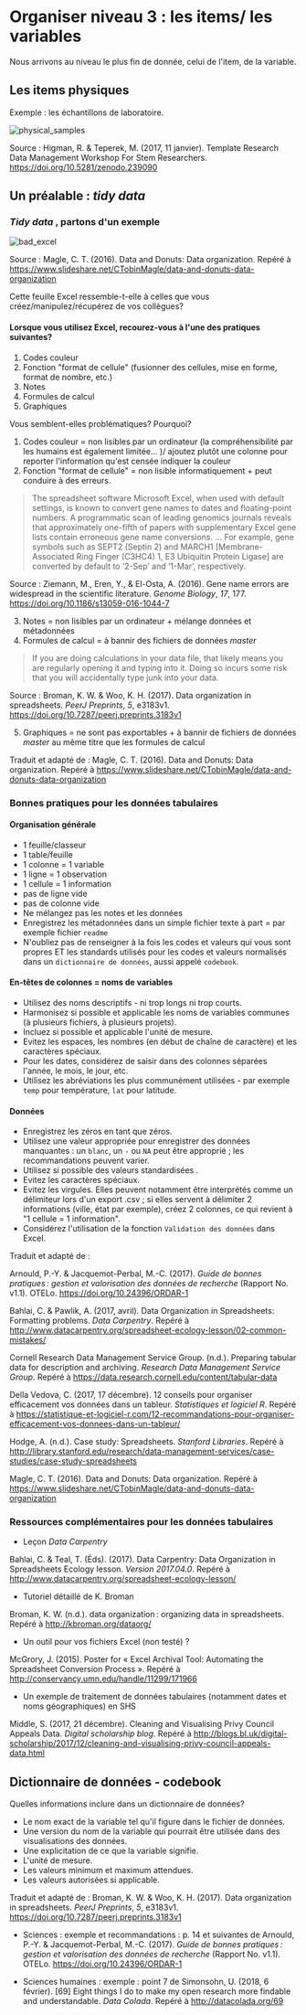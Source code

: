 
# Organiser niveau 3 : les items/ les variables

Nous arrivons au niveau le plus fin de donnée, celui de l'item, de la variable.

## Les items physiques

Exemple : les échantillons de laboratoire.

![physical_samples](img/physical_samples.png)

Source : Higman, R. & Teperek, M. (2017, 11 janvier). Template Research Data Management Workshop For Stem Researchers. https://doi.org/10.5281/zenodo.239090


## Un préalable : _tidy data_

### _Tidy data_ , partons d'un exemple

![bad_excel](img/bad_excel.png)

Source : Magle, C. T. (2016). Data and Donuts: Data organization. Repéré à https://www.slideshare.net/CTobinMagle/data-and-donuts-data-organization


Cette feuille Excel ressemble-t-elle à celles que vous créez/manipulez/récupérez de vos collègues?

#### Lorsque vous utilisez Excel, recourez-vous à l'une des pratiques suivantes?

  1. Codes couleur
  2. Fonction "format de cellule" (fusionner des cellules, mise en forme, format de nombre, etc.)
  3. Notes
  4. Formules de calcul
  5. Graphiques

Vous semblent-elles problématiques? Pourquoi?

  1. Codes couleur = non lisibles par un ordinateur (la compréhensibilité par les humains est également limitée... )/ ajoutez plutôt une colonne pour reporter l'information qu'est censée indiquer la couleur
  2. Fonction "format de cellule" = non lisible informatiquement + peut conduire à des erreurs.

> The spreadsheet software Microsoft Excel, when used with default settings, is known to convert gene names to dates and floating-point numbers. A programmatic scan of leading genomics journals reveals that approximately one-fifth of papers with supplementary Excel gene lists contain erroneous gene name conversions.
>...
> For example, gene symbols such as SEPT2 (Septin 2) and MARCH1 [Membrane-Associated Ring Finger (C3HC4) 1, E3 Ubiquitin Protein Ligase] are converted by default to ‘2-Sep’ and ‘1-Mar’, respectively.

Source : Ziemann, M., Eren, Y., & El-Osta, A. (2016). Gene name errors are widespread in the scientific literature. _Genome Biology_, _17_, 177. https://doi.org/10.1186/s13059-016-1044-7

   3. Notes = non lisibles par un ordinateur + mélange données et métadonnées
   4. Formules de calcul = à bannir des fichiers de données _master_
>If you are doing calculations in your data file, that likely means you are regularly opening it and typing into it. Doing so incurs some risk that you will accidentally type junk into your data.

Source : Broman, K. W. & Woo, K. H. (2017). Data organization in spreadsheets. _PeerJ Preprints_, _5_, e3183v1. https://doi.org/10.7287/peerj.preprints.3183v1

   5. Graphiques = ne sont pas exportables + à bannir de fichiers de données _master_ au même titre que les formules de calcul

Traduit et adapté de : Magle, C. T. (2016). Data and Donuts: Data organization. Repéré à https://www.slideshare.net/CTobinMagle/data-and-donuts-data-organization


### Bonnes pratiques pour les données tabulaires

#### Organisation générale
* 1 feuille/classeur
* 1 table/feuille
* 1 colonne = 1 variable
* 1 ligne = 1 observation
* 1 cellule = 1 information
* pas de ligne vide
* pas de colonne vide
* Ne mélangez pas les notes et les données
* Enregistrez les métadonnées dans un simple fichier texte à part = par exemple fichier `readme`
* N'oubliez pas de renseigner à la fois les codes et valeurs qui vous sont propres ET les standards utilisés pour les codes et valeurs normalisés dans un `dictionnaire de données`, aussi appelé `codebook`.

#### En-têtes de colonnes = noms de variables
* Utilisez des noms descriptifs - ni trop longs ni trop courts.
* Harmonisez si possible et applicable les noms de variables communes (à plusieurs fichiers, à plusieurs projets).
* Incluez si possible et applicable l'unité de mesure.
* Evitez les espaces, les nombres (en début de chaîne de caractère) et les caractères spéciaux.
* Pour les dates, considérez de saisir dans des colonnes séparées l'année, le mois, le jour, etc.
* Utilisez les abréviations les plus communément utilisées - par exemple `temp` pour température, `lat` pour latitude.


#### Données
* Enregistrez les zéros en tant que zéros.
* Utilisez une valeur appropriée pour enregistrer des données manquantes : un `blanc`,  un `-` ou `NA` peut être approprié ; les recommandations peuvent varier.
* Utilisez si possible des valeurs standardisées .
* Evitez les caractères spéciaux.
* Evitez les virgules. Elles peuvent notamment être interprétés comme un délimiteur lors d'un export .csv ; si elles servent à délimiter 2 informations (ville, état par exemple), créez 2 colonnes, ce qui revient à "1 cellule = 1 information".
* Considérez l'utilisation de la fonction `Validation des données` dans Excel.


Traduit et adapté de :

Arnould, P.-Y. & Jacquemot-Perbal, M.-C. (2017). _Guide de bonnes pratiques : gestion et valorisation des données de recherche_ (Rapport No. v1.1). OTELo. https://doi.org/10.24396/ORDAR-1

Bahlai, C. & Pawlik, A. (2017, avril). Data Organization in Spreadsheets: Formatting problems. _Data Carpentry_. Repéré à http://www.datacarpentry.org/spreadsheet-ecology-lesson/02-common-mistakes/

Cornell Research Data Management Service Group. (n.d.). Preparing tabular data for description and archiving. _Research Data Management Service Group_. Repéré à https://data.research.cornell.edu/content/tabular-data

Della Vedova, C. (2017, 17 décembre). 12 conseils pour organiser efficacement vos données dans un tableur. _Statistiques et logiciel R_. Repéré à https://statistique-et-logiciel-r.com/12-recommandations-pour-organiser-efficacement-vos-donnees-dans-un-tableur/

Hodge, A. (n.d.). Case study: Spreadsheets. _Stanford Libraries_. Repéré à http://library.stanford.edu/research/data-management-services/case-studies/case-study-spreadsheets

Magle, C. T. (2016). Data and Donuts: Data organization. Repéré à https://www.slideshare.net/CTobinMagle/data-and-donuts-data-organization


### Ressources complémentaires pour les données tabulaires
* Leçon _Data Carpentry_

Bahlai, C. & Teal, T. (Éds). (2017). Data Carpentry: Data Organization in Spreadsheets Ecology lesson. _Version 2017.04.0_. Repéré à http://www.datacarpentry.org/spreadsheet-ecology-lesson/


* Tutoriel détaillé de K. Broman

Broman, K. W. (n.d.). data organization : organizing data in spreadsheets. Repéré à http://kbroman.org/dataorg/

* Un outil pour vos fichiers Excel (non testé) ?

McGrory, J. (2015). Poster for « Excel Archival Tool: Automating the Spreadsheet Conversion Process ». Repéré à http://conservancy.umn.edu/handle/11299/171966

* Un exemple de traitement de données tabulaires (notamment dates et noms géographiques) en SHS

Middle, S. (2017, 21 décembre). Cleaning and Visualising Privy Council Appeals Data. _Digital scholarship blog_. Repéré à http://blogs.bl.uk/digital-scholarship/2017/12/cleaning-and-visualising-privy-council-appeals-data.html


## Dictionnaire de données - codebook
Quelles informations inclure dans un dictionnaire de données?

* Le nom exact de la variable tel qu'il figure dans le fichier de données.
* Une version du nom de la variable qui pourrait être utilisée dans des visualisations des données.
* Une explicitation de ce que la variable signifie.
* L'unité de mesure.
* Les valeurs minimum et maximum attendues.
* Les valeurs autorisées si applicable.

Traduit et adapté de : Broman, K. W. & Woo, K. H. (2017). Data organization in spreadsheets. _PeerJ Preprints_, _5_, e3183v1. https://doi.org/10.7287/peerj.preprints.3183v1

* Sciences : exemple et recommandations : p. 14 et suivantes de
Arnould, P.-Y. & Jacquemot-Perbal, M.-C. (2017). _Guide de bonnes pratiques : gestion et valorisation des données de recherche_ (Rapport No. v1.1). OTELo. https://doi.org/10.24396/ORDAR-1


* Sciences humaines : exemple : point 7 de
Simonsohn, U. (2018, 6 février). [69] Eight things I do to make my open research more findable and understandable. _Data Colada_. Repéré à http://datacolada.org/69
